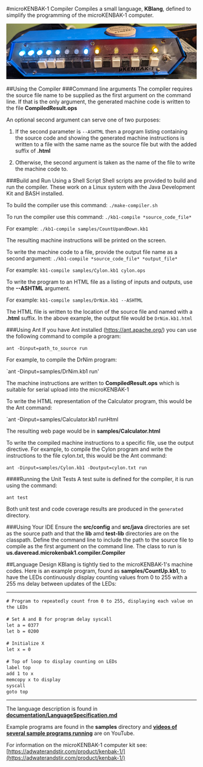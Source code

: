 #microKENBAK-1 Compiler
Compiles a small language, **KBlang**, defined to simplify the programming of the microKENBAK-1 computer.

![Front of microKENBAK-1 with several LEDs lit](microKENBAK-1.dsr.crop.small.jpg "Front of microKENBAK-1")

##Using the Compiler
###Command line arguments
The compiler requires the source file name to be supplied as the first argument on the command line. If that is the only argument, the generated machine code is written to the file **CompiledResult.ops**

An optional second argument can serve one of two purposes:

1. If the second parameter is `--ASHTML` then a program listing containing the source code and showing the generated machine instructions is written to a file with the same name as the source file but with the added suffix of **.html**

2. Otherwise, the second argument is taken as the name of the file to write the machine code to.

###Build and Run Using a Shell Script
Shell scripts are provided to build and run the compiler. These work on a Linux system with the Java Development Kit and BASH installed.

To build the compiler use this command: `./make-compiler.sh`

To run the compiler use this command: `./kb1-compile *source_code_file*`

For example: `./kb1-compile samples/CountUpandDown.kb1`

The resulting machine instructions will be printed on the screen. 

To write the machine code to a file, provide the output file name as a second argument: `./kb1-compile *source_code_file* *output_file*`

For example: `kb1-compile samples/Cylon.kb1 cylon.ops`

To write the program to an HTML file as a listing of inputs and outputs, use the **--ASHTML** argument.

For example: `kb1-compile samples/DrNim.kb1 --ASHTML`

The HTML file is written to the location of the source file and named with a **.html** suffix. In the above example, the output file would be `DrNim.kb1.html`

###Using Ant
If you have Ant installed (https://ant.apache.org/) you can use the following command to compile a program:

`ant -Dinput=path_to_source run`

For example, to compile the DrNim program:

`ant -Dinput=samples/DrNim.kb1 run'

The machine instructions are written to **CompiledResult.ops** which is suitable for serial upload into the microKENBAK-1

To write the HTML representation of the Calculator program, this would be the Ant command:

`ant -Dinput=samples/Calculator.kb1 runHtml

The resulting web page would be in **samples/Calculator.html**

To write the compiled machine instructions to a specific file, use the output directive. For example, to compile the Cylon program and write the instructions to the file cylon.txt, this would be the Ant command:

`ant -Dinput=samples/Cylon.kb1 -Doutput=cylon.txt run` 

####Running the Unit Tests
A test suite is defined for the compiler, it is run using the command:

`ant test`

Both unit test and code coverage results are produced in the `generated` directory.

###Using Your IDE
Ensure the **src/config** and **src/java** directories are set as the source path and that the **lib** amd **test-lib** directories are on the classpath. Define the command line to include the path to the source file to compile as the first argument on the command line. The class to run is **us.daveread.microkenbak1.compiler.Compiler** 

##Language Design
KBlang is tightly tied to the microKENBAK-1's machine codes. Here is an example program, found as **samples/CountUp.kb1**,  to have the LEDs continuously display counting values from 0 to 255 with a 255 ms delay between updates of the LEDs:

---
	# Program to repeatedly count from 0 to 255, displaying each value on the LEDs

	# Set A and B for program delay syscall
	let a = 0377
	let b = 0200

	# Initialize X
	let x = 0

	# Top of loop to display counting on LEDs 
	label top
	add 1 to x
	memcopy x to display
	syscall
	goto top
---

The language description is found in **[documentation/LanguageSpecification.md](documentation/LanguageSpecification.md)** 

Example programs are found in the **samples** directory and **[videos of several sample programs running](https://www.youtube.com/playlist?list=PL6TXVZYCjsKYymB6kaxiJsRQTL8TwtUdY)** are on YouTube.

For information on the microKENBAK-1 computer kit see: [https://adwaterandstir.com/product/kenbak-1/](https://adwaterandstir.com/product/kenbak-1/)

